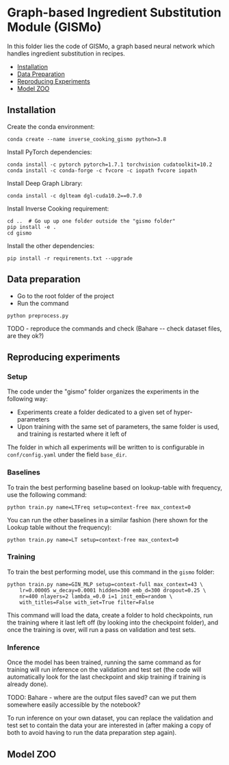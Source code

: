 # Graph-based Ingredient Substitution Module (GISMo)

In this folder lies the code of GISMo, a graph based neural network which handles ingredient substitution in recipes.

- [Installation](#Installation)
- [Data Preparation](#Data-preparation)
- [Reproducing Experiments](#Reproducing-experiments)
- [Model ZOO](#Model-ZOO)

## Installation

Create the conda environment:

    conda create --name inverse_cooking_gismo python=3.8

Install PyTorch dependencies:

    conda install -c pytorch pytorch=1.7.1 torchvision cudatoolkit=10.2
    conda install -c conda-forge -c fvcore -c iopath fvcore iopath

Install Deep Graph Library:

    conda install -c dglteam dgl-cuda10.2==0.7.0

Install Inverse Cooking requirement:

    cd ..  # Go up up one folder outside the "gismo folder"
    pip install -e .
    cd gismo

Install the other dependencies:

    pip install -r requirements.txt --upgrade


## Data preparation

- Go to the root folder of the project
- Run the command

```
python preprocess.py
```

TODO - reproduce the commands and check (Bahare -- check dataset files, are they ok?)

## Reproducing experiments

### Setup

The code under the "gismo" folder organizes the experiments in the following way:

- Experiments create a folder dedicated to a given set of hyper-parameters
- Upon training with the same set of parameters, the same folder is used, and training is restarted where it left of

The folder in which all experiments will be written to is configurable in `conf/config.yaml` under the field `base_dir`.

### Baselines

To train the best performing baseline based on lookup-table with frequency, use the following command:

    python train.py name=LTFreq setup=context-free max_context=0

You can run the other baselines in a similar fashion (here shown for the Lookup table without the frequency):

    python train.py name=LT setup=context-free max_context=0


### Training

To train the best performing model, use this command in the `gismo` folder:

```
python train.py name=GIN_MLP setup=context-full max_context=43 \
    lr=0.00005 w_decay=0.0001 hidden=300 emb_d=300 dropout=0.25 \
    nr=400 nlayers=2 lambda_=0.0 i=1 init_emb=random \
    with_titles=False with_set=True filter=False
```

This command will load the data, create a folder to hold checkpoints, run the training where it last left off (by looking into the checkpoint folder), and once the training is over, will run a pass on validation and test sets.

### Inference

Once the model has been trained, running the same command as for training will run inference on the validation and test set (the code will automatically look for the last checkpoint and skip training if training is already done).  

TODO: Bahare - where are the output files saved? can we put them somewhere easily accessible by the notebook?

To run inference on your own dataset, you can replace the validation and test set to contain the data your are interested in (after making a copy of both to avoid having to run the data preparation step again).

## Model ZOO


